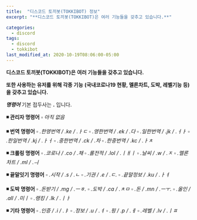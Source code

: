```yaml
---
title:  "디스코드 토끼봇(TOKKIBOT) 정보"
excerpt: "**디스코드 토끼봇(TOKKIBOT)은 여러 기능들을 갖추고 있습니다.**"

categories:
  - discord
tags:
  - discord
  - tokkibot
last_modified_at: 2020-10-19T08:06:00-05:00
---
```


**디스코드 토끼봇(TOKKIBOT)은**
**여러 기능들을 갖추고 있습니다.**

**또한 사용하는 유저를 위해 각종 기능**
**(국내코로나19 현황, 멜론차트, 도박, 레벨기능 등)을 갖추고 있습니다.**


***명령어***
기본 접두사는 **.** 입니다.

**◾ 관리자 명령어**
  ▫ *아직 없음*
  
**◾ 번역 명령어**
  ▫ *.한영번역 / .ke / .ㅏㄷ*
  ▫ *.영한번역 / .ek / .다*
  ▫ *.일한번역 / .jk / .ㅓㅏ*
  ▫ *.한일번역 / .kj / .ㅏㅓ*
  ▫ *.중한번역 / .ck / .차*
  ▫ *.한중번역 / .kc / .ㅏㅊ*
  
**◾ 크롤링 명령어**
  ▫ *.코로나 / .co / .채*
  ▫ *.롤전적 / .lol / .ㅣㅐㅣ*
  ▫ *.날씨 / .w / .ㅈ*
  ▫ *.멜론차트 / .ml / .ㅢ*
  
**◾ 끝말잇기 명령어**
  ▫ *.시작 / .s / .ㄴ*
  ▫ *.기권 / .e / .ㄷ.*
  ▫ *.끝말정보 / .ku / .ㅏㅕ*
  
**◾ 도박 명령어**
  ▫ *.돈받기 / .mg / .ㅡㅎ.*
  ▫ *.도박 / .ca / .ㅊㅁ*
  ▫ *.돈 / .mn / .ㅡㅜ.*
  ▫ *.올인 / .all / .미ㅣ*
  ▫ *.랭킹 / .lk / .ㅣㅏ*

**◾ 기타 명령어**
  ▫ *.인증 / .i / .ㅑ*
  ▫ *.정보 / .u / .ㅕ*
  ▫ *.핑 / .p / .ㅔ*
  ▫ *.레벨 / .lv / .ㅣㅍ*
